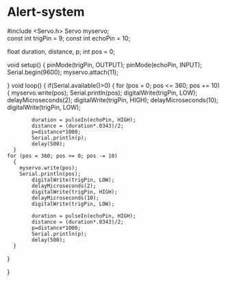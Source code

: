 # Alert-system   
#include <Servo.h>
Servo myservo;  
const int trigPin = 9;
const int echoPin = 10;

float duration, distance, p;
int pos = 0;    

void setup() 
{
  pinMode(trigPin, OUTPUT);
  pinMode(echoPin, INPUT);
  Serial.begin(9600);
  myservo.attach(11);
 
}
void loop() 
{
  if(Serial.available()>0)
  {
    for (pos = 0; pos <= 360; pos += 10) 
      { 
        myservo.write(pos); 
        Serial.println(pos); 
            digitalWrite(trigPin, LOW);
            delayMicroseconds(2);
            digitalWrite(trigPin, HIGH);
            delayMicroseconds(10);
            digitalWrite(trigPin, LOW);
          
            duration = pulseIn(echoPin, HIGH);
            distance = (duration*.0343)/2;
            p=distance*1000;
            Serial.println(p);
            delay(500);                      
      }
    for (pos = 360; pos >= 0; pos -= 10) 
      { 
        myservo.write(pos);
        Serial.println(pos);  
            digitalWrite(trigPin, LOW);
            delayMicroseconds(2);
            digitalWrite(trigPin, HIGH);
            delayMicroseconds(10);
            digitalWrite(trigPin, LOW);
          
            duration = pulseIn(echoPin, HIGH);
            distance = (duration*.0343)/2;
            p=distance*1000;
            Serial.println(p);
            delay(500);
      } 
  }
    
}
